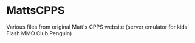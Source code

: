 # MattsCPPS
Various files from original Matt's CPPS website (server emulator for kids' Flash MMO Club Penguin)
